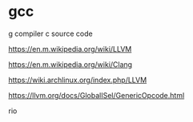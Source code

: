 # gcc

g compiler c source code






https://en.m.wikipedia.org/wiki/LLVM




https://en.m.wikipedia.org/wiki/Clang




https://wiki.archlinux.org/index.php/LLVM



https://llvm.org/docs/GlobalISel/GenericOpcode.html

rio














